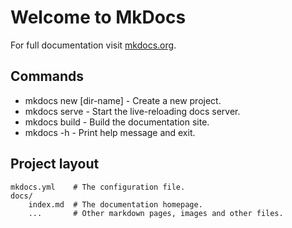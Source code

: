 # Welcome to MkDocs

For full documentation visit [mkdocs.org](https://www.mkdocs.org).

## Commands

* mkdocs new [dir-name] - Create a new project.
* mkdocs serve - Start the live-reloading docs server.
* mkdocs build - Build the documentation site.
* mkdocs -h - Print help message and exit.

## Project layout

    mkdocs.yml    # The configuration file.
    docs/
        index.md  # The documentation homepage.
        ...       # Other markdown pages, images and other files.